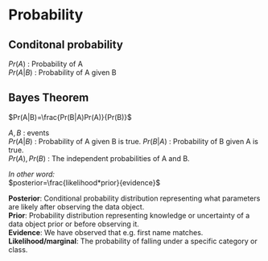 # Probability


## Conditonal probability
$Pr(A)$ : Probability of A  
$Pr(A|B)$ : Probability of A given B

## Bayes Theorem
$Pr(A|B)=\frac{Pr(B|A)Pr(A)}{Pr(B)}$  

$A, B$ : events  
$Pr(A|B)$ : Probability of A given B is true.
$Pr(B|A)$ : Probability of B given A is true.   
$Pr(A), Pr(B)$ : The independent probabilities of A and B.


*In other word:*  
$posterior=\frac{likelihood*prior}{evidence}$  

**Posterior**: Conditional probability distribution representing what parameters are likely after observing the data object.  
**Prior**:  Probability distribution representing knowledge or uncertainty of a data object prior or before observing it.  
**Evidence**: We have observed that e.g. first name matches.  
**Likelihood/marginal**: The probability of falling under a specific category or class.


